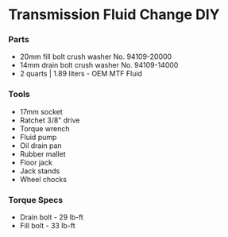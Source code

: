 # Transmission Fluid Change DIY

### Parts

- 20mm fill bolt crush washer No. 94109-20000
- 14mm drain bolt crush washer No. 94109-14000
- 2 quarts | 1.89 liters - OEM MTF Fluid

### Tools

- 17mm socket
- Ratchet 3/8" drive
- Torque wrench
- Fluid pump
- Oil drain pan
- Rubber mallet
- Floor jack
- Jack stands
- Wheel chocks

### Torque Specs

- Drain bolt - 29 lb-ft
- Fill bolt - 33 lb-ft
